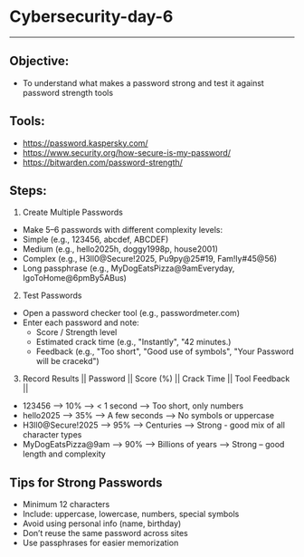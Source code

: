 # Cybersecurity-day-6

---

## Objective:
  - To understand what makes a password strong and test it against password strength tools

## Tools:
  - https://password.kaspersky.com/
  - https://www.security.org/how-secure-is-my-password/
  - https://bitwarden.com/password-strength/

## Steps:
1. Create Multiple Passwords
  - Make 5–6 passwords with different complexity levels:
  - Simple (e.g., 123456, abcdef, ABCDEF)
  - Medium (e.g., hello2025h, doggy1998p, house2001)
  - Complex (e.g., H3ll0@Secure!2025, Pu9py@25#19,  Fam!ly#45@56)
  - Long passphrase (e.g., MyDogEatsPizza@9amEveryday, IgoToHome@6pmBy5ABus)
2. Test Passwords
  - Open a password checker tool (e.g., passwordmeter.com)
  - Enter each password and note:
      * Score / Strength level
      * Estimated crack time (e.g., "Instantly", "42 minutes.)
      * Feedback (e.g., "Too short", "Good use of symbols", "Your Password will be cracekd")
3. Record Results
||      Password	      ||   Score (%)  ||      Crack Time	      ||                  Tool Feedback                  ||
  - 123456	         -->       10%	    -->         < 1 second	     -->         Too short, only numbers
  - hello2025	       -->       35%	    -->         A few seconds	   -->       No symbols or uppercase
  - H3ll0@Secure!2025	  -->    95%	    -->         Centuries	       -->       Strong - good mix of all character types
  - MyDogEatsPizza@9am	-->    90%	    -->         Billions of years	 -->     Strong – good length and complexity

## Tips for Strong Passwords
  - Minimum 12 characters
  - Include: uppercase, lowercase, numbers, special symbols
  - Avoid using personal info (name, birthday)
  - Don’t reuse the same password across sites
  - Use passphrases for easier memorization
